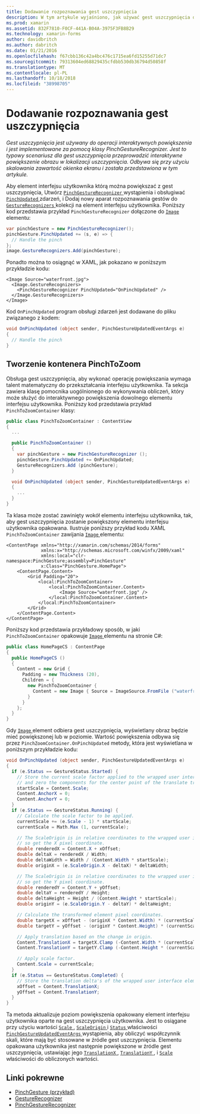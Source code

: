 ```yaml
---
title: Dodawanie rozpoznawania gest uszczypnięcia
description: W tym artykule wyjaśniono, jak używać gest uszczypnięcia do wykonywania interaktywne powiększenie obrazu w lokalizacji uszczypnięcia.
ms.prod: xamarin
ms.assetid: 832F7810-F0CF-441A-B04A-3975F3FB8B29
ms.technology: xamarin-forms
author: davidbritch
ms.author: dabritch
ms.date: 01/21/2016
ms.openlocfilehash: f67cbb136c42a4bc476c1715ea6fd15255d71dc7
ms.sourcegitcommit: 79313604ed68829435cfdbb530db36794d50858f
ms.translationtype: MT
ms.contentlocale: pl-PL
ms.lasthandoff: 10/18/2018
ms.locfileid: "38998705"
---
```

# <a name="adding-a-pinch-gesture-recognizer"></a>Dodawanie rozpoznawania gest uszczypnięcia

_Gest uszczypnięcia jest używany do operacji interaktywnych powiększenia i jest implementowane za pomocą klasy PinchGestureRecognizer. Jest to typowy scenariusz dla gest uszczypnięcia przeprowadzić interaktywne powiększenie obrazu w lokalizacji uszczypnięcia. Odbywa się przy użyciu skalowania zawartość okienka ekranu i została przedstawiona w tym artykule._

Aby element interfejsu użytkownika którą można powiększać z gest uszczypnięcia, Utwórz [ `PinchGestureRecognizer` ](xref:Xamarin.Forms.PinchGestureRecognizer) wystąpienia i obsługiwać [ `PinchUpdated` ](xref:Xamarin.Forms.PinchGestureRecognizer.PinchUpdated) zdarzeń, i Dodaj nowy aparat rozpoznawania gestów do [ `GestureRecognizers` ](xref:Xamarin.Forms.View.GestureRecognizers) kolekcji na element interfejsu użytkownika. Poniższy kod przedstawia przykład `PinchGestureRecognizer` dołączone do [ `Image` ](xref:Xamarin.Forms.Image) elementu:

```csharp
var pinchGesture = new PinchGestureRecognizer();
pinchGesture.PinchUpdated += (s, e) => {
  // Handle the pinch
};
image.GestureRecognizers.Add(pinchGesture);
```

Ponadto można to osiągnąć w XAML, jak pokazano w poniższym przykładzie kodu:

```xaml
<Image Source="waterfront.jpg">
  <Image.GestureRecognizers>
    <PinchGestureRecognizer PinchUpdated="OnPinchUpdated" />
  </Image.GestureRecognizers>
</Image>
```

Kod `OnPinchUpdated` program obsługi zdarzeń jest dodawane do pliku związanego z kodem:

```csharp
void OnPinchUpdated (object sender, PinchGestureUpdatedEventArgs e)
{
  // Handle the pinch
}
```

## <a name="creating-a-pinchtozoom-container"></a>Tworzenie kontenera PinchToZoom

Obsługa gest uszczypnięcia, aby wykonać operację powiększania wymaga talent matematyczny do przekształcania interfejsu użytkownika. Ta sekcja zawiera klasę pomocnika uogólnionego do wykonywania obliczeń, który może służyć do interaktywnego powiększenia dowolnego elementu interfejsu użytkownika. Poniższy kod przedstawia przykład `PinchToZoomContainer` klasy:

```csharp
public class PinchToZoomContainer : ContentView
{
  ...

  public PinchToZoomContainer ()
  {
    var pinchGesture = new PinchGestureRecognizer ();
    pinchGesture.PinchUpdated += OnPinchUpdated;
    GestureRecognizers.Add (pinchGesture);
  }

  void OnPinchUpdated (object sender, PinchGestureUpdatedEventArgs e)
  {
    ...
  }
}
```

Ta klasa może zostać zawinięty wokół elementu interfejsu użytkownika, tak, aby gest uszczypnięcia zostanie powiększony elementu interfejsu użytkownika opakowana. Ilustruje poniższy przykład kodu XAML `PinchToZoomContainer` zawijania [ `Image` ](xref:Xamarin.Forms.Image) elementu:

```xaml
<ContentPage xmlns="http://xamarin.com/schemas/2014/forms"
             xmlns:x="http://schemas.microsoft.com/winfx/2009/xaml"
             xmlns:local="clr-namespace:PinchGesture;assembly=PinchGesture"
             x:Class="PinchGesture.HomePage">
    <ContentPage.Content>
        <Grid Padding="20">
            <local:PinchToZoomContainer>
                <local:PinchToZoomContainer.Content>
                    <Image Source="waterfront.jpg" />
                </local:PinchToZoomContainer.Content>
            </local:PinchToZoomContainer>
        </Grid>
    </ContentPage.Content>
</ContentPage>
```

Poniższy kod przedstawia przykładowy sposób, w jaki `PinchToZoomContainer` opakowuje [ `Image` ](xref:Xamarin.Forms.Image) elementu na stronie C#:

```csharp
public class HomePageCS : ContentPage
{
  public HomePageCS ()
  {
    Content = new Grid {
      Padding = new Thickness (20),
      Children = {
        new PinchToZoomContainer {
          Content = new Image { Source = ImageSource.FromFile ("waterfront.jpg") }
        }
      }
    };
  }
}
```

Gdy [ `Image` ](xref:Xamarin.Forms.Image) element odbiera gest uszczypnięcia, wyświetlany obraz będzie mieć powiększonej lub w poziomie. Wartość powiększenia odbywa się przez `PinchZoomContainer.OnPinchUpdated` metody, która jest wyświetlana w poniższym przykładzie kodu:

```csharp
void OnPinchUpdated (object sender, PinchGestureUpdatedEventArgs e)
{
  if (e.Status == GestureStatus.Started) {
    // Store the current scale factor applied to the wrapped user interface element,
    // and zero the components for the center point of the translate transform.
    startScale = Content.Scale;
    Content.AnchorX = 0;
    Content.AnchorY = 0;
  }
  if (e.Status == GestureStatus.Running) {
    // Calculate the scale factor to be applied.
    currentScale += (e.Scale - 1) * startScale;
    currentScale = Math.Max (1, currentScale);

    // The ScaleOrigin is in relative coordinates to the wrapped user interface element,
    // so get the X pixel coordinate.
    double renderedX = Content.X + xOffset;
    double deltaX = renderedX / Width;
    double deltaWidth = Width / (Content.Width * startScale);
    double originX = (e.ScaleOrigin.X - deltaX) * deltaWidth;

    // The ScaleOrigin is in relative coordinates to the wrapped user interface element,
    // so get the Y pixel coordinate.
    double renderedY = Content.Y + yOffset;
    double deltaY = renderedY / Height;
    double deltaHeight = Height / (Content.Height * startScale);
    double originY = (e.ScaleOrigin.Y - deltaY) * deltaHeight;

    // Calculate the transformed element pixel coordinates.
    double targetX = xOffset - (originX * Content.Width) * (currentScale - startScale);
    double targetY = yOffset - (originY * Content.Height) * (currentScale - startScale);

    // Apply translation based on the change in origin.
    Content.TranslationX = targetX.Clamp (-Content.Width * (currentScale - 1), 0);
    Content.TranslationY = targetY.Clamp (-Content.Height * (currentScale - 1), 0);

    // Apply scale factor.
    Content.Scale = currentScale;
  }
  if (e.Status == GestureStatus.Completed) {
    // Store the translation delta's of the wrapped user interface element.
    xOffset = Content.TranslationX;
    yOffset = Content.TranslationY;
  }
}
```

Ta metoda aktualizuje poziom powiększenia opakowany element interfejsu użytkownika oparte na gest uszczypnięcia użytkownika. Jest to osiągane przy użyciu wartości [ `Scale` ](xref:Xamarin.Forms.PinchGestureUpdatedEventArgs.Scale), [ `ScaleOrigin` ](xref:Xamarin.Forms.PinchGestureUpdatedEventArgs.ScaleOrigin) i [ `Status` ](xref:Xamarin.Forms.PinchGestureUpdatedEventArgs.Status) właściwości [ `PinchGestureUpdatedEventArgs` ](xref:Xamarin.Forms.PinchGestureUpdatedEventArgs) wystąpienia, aby obliczyć współczynnik skali, które mają być stosowane w źródle gest uszczypnięcia. Elementu opakowana użytkownika jest następnie powiększone w źródle gest uszczypnięcia, ustawiając jego [ `TranslationX` ](xref:Xamarin.Forms.VisualElement.TranslationX), [ `TranslationY` ](xref:Xamarin.Forms.VisualElement.TranslationY), i [ `Scale` ](xref:Xamarin.Forms.VisualElement.Scale) właściwości do obliczonych wartości.

## <a name="related-links"></a>Linki pokrewne

- [PinchGesture (przykład)](https://developer.xamarin.com/samples/xamarin-forms/WorkingWithGestures/PinchGesture/)
- [GestureRecognizer](xref:Xamarin.Forms.GestureRecognizer)
- [PinchGestureRecognizer](xref:Xamarin.Forms.PinchGestureRecognizer)
